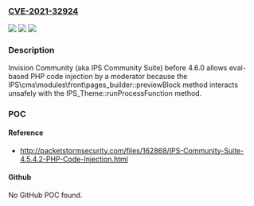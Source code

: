 ### [CVE-2021-32924](https://cve.mitre.org/cgi-bin/cvename.cgi?name=CVE-2021-32924)
![](https://img.shields.io/static/v1?label=Product&message=n%2Fa&color=blue)
![](https://img.shields.io/static/v1?label=Version&message=n%2Fa&color=blue)
![](https://img.shields.io/static/v1?label=Vulnerability&message=n%2Fa&color=brighgreen)

### Description

Invision Community (aka IPS Community Suite) before 4.6.0 allows eval-based PHP code injection by a moderator because the IPS\cms\modules\front\pages\_builder::previewBlock method interacts unsafely with the IPS\_Theme::runProcessFunction method.

### POC

#### Reference
- http://packetstormsecurity.com/files/162868/IPS-Community-Suite-4.5.4.2-PHP-Code-Injection.html

#### Github
No GitHub POC found.

